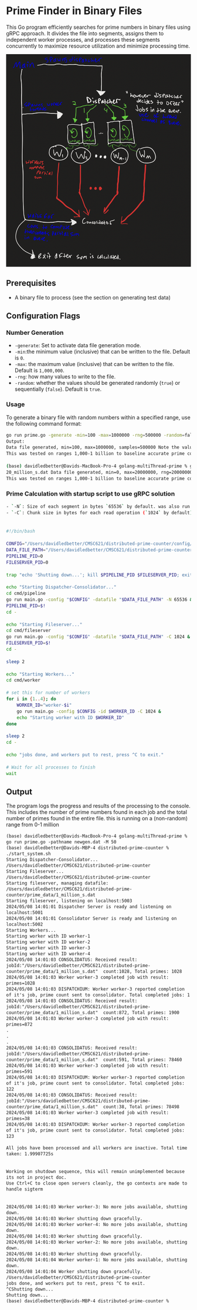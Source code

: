 # Prime Finder in Binary Files

This Go program efficiently searches for prime numbers in binary files using gRPC approach. It divides the file into segments, assigns them to independent worker processes, and processes these segments concurrently to maximize resource utilization and minimize processing time.

![Alt text](screenshot.png?raw=true "Diagram")

## Prerequisites

- A binary file to process (see the section on generating test data)

## Configuration Flags

### Number Generation

- `-generate`: Set to activate data file generation mode.
- `-min`:the minimum value (inclusive) that can be written to the file. Default is `0`.
- `-max`: the maximum value (inclusive) that can be written to the file. Default is `1,000,000`.
- `-rng`: how many values to write to the file.
- `-random`: whether the values should be generated randomly (`true`) or sequentially (`false`). Default is `true`.

### Usage

To generate a binary file with random numbers within a specified range, use the following command format:

```bash
go run prime.go -generate -min=100 -max=1000000 -rng=500000 -random=false
Output:
Data file generated, min=100, max=1000000, samples=500000 Note the values generated are WITH replacement if random is enabled.
This was tested on ranges 1,000-1 billion to baseline accurate prime counting

(base) davidledbetter@Davids-MacBook-Pro-4 golang-multiThread-prime % go run prime.go -pathname 20_million_s.dat -generate -min=0 -max=20000000 -rng=20000000 -random=true 
20_million_s.dat Data file generated, min=0, max=20000000, rng=20000000 Note the values generated are WITH replacement when random is enabled.
This was tested on ranges 1,000-1 billion to baseline accurate prime counting
```

### Prime Calculation with startup script to use gRPC solution

```bash
- `-N`: Size of each segment in bytes `65536` by default. was also run with 128 * 1024 bytes, and 256 * 1024 bytes
- `-C`: Chunk size in bytes for each read operation (`1024` by default) was also run with 2048 bytes, and 8192 bytes.


#!/bin/bash

CONFIG="/Users/davidledbetter/CMSC621/distributed-prime-counter/config/primes_config.txt"
DATA_FILE_PATH="/Users/davidledbetter/CMSC621/distributed-prime-counter/prime_data/1_million_s.dat"
PIPELINE_PID=0
FILESERVER_PID=0

trap "echo 'Shutting down...'; kill $PIPELINE_PID $FILESERVER_PID; exit" INT TERM TSTP

echo "Starting Dispatcher-Consolidator..."
cd cmd/pipeline
go run main.go -config "$CONFIG" -datafile "$DATA_FILE_PATH" -N 65536 &
PIPELINE_PID=$!
cd -

echo "Starting Fileserver..."
cd cmd/fileserver
go run main.go -config "$CONFIG" -datafile "$DATA_FILE_PATH" -C 1024 &
FILESERVER_PID=$!
cd -

sleep 2

echo "Starting Workers..."
cd cmd/worker

# set this for number of workers
for i in {1..4}; do
    WORKER_ID="worker-$i"
    go run main.go -config $CONFIG -id $WORKER_ID -C 1024 &
    echo "Starting worker with ID $WORKER_ID"
done

sleep 2
cd -

echo "jobs done, and workers put to rest, press ^C to exit."

# Wait for all processes to finish
wait
```

## Output

The program logs the progress and results of the processing to the console. This includes the number of prime numbers found in each job and the total number of primes found in the entire file. this is running on a (non-random) range from 0-1 million

```
(base) davidledbetter@Davids-MacBook-Pro-4 golang-multiThread-prime % go run prime.go -pathname newgen.dat -M 50
(base) davidledbetter@Davids-MBP-4 distributed-prime-counter % ./start_system.sh
Starting Dispatcher-Consolidator...
/Users/davidledbetter/CMSC621/distributed-prime-counter
Starting Fileserver...
/Users/davidledbetter/CMSC621/distributed-prime-counter
Starting fileserver, managing datafile: /Users/davidledbetter/CMSC621/distributed-prime-counter/prime_data/1_million_s.dat
Starting fileserver, listening on localhost:5003
2024/05/08 14:01:01 Dispatcher Server is ready and listening on localhost:5001
2024/05/08 14:01:01 Consolidator Server is ready and listening on localhost:5002
Starting Workers...
Starting worker with ID worker-1
Starting worker with ID worker-2
Starting worker with ID worker-3
Starting worker with ID worker-4
2024/05/08 14:01:03 CONSOLIDATUS: Received result: jobId:"/Users/davidledbetter/CMSC621/distributed-prime-counter/prime_data/1_million_s.dat"  count:1028, Total primes: 1028
2024/05/08 14:01:03 Worker worker-3 completed job with result: primes=1028
2024/05/08 14:01:03 DISPATCHIUM: Worker worker-3 reported completion of it's job, prime count sent to consolidator. Total completed jobs: 1
2024/05/08 14:01:03 CONSOLIDATUS: Received result: jobId:"/Users/davidledbetter/CMSC621/distributed-prime-counter/prime_data/1_million_s.dat"  count:872, Total primes: 1900
2024/05/08 14:01:03 Worker worker-3 completed job with result: primes=872
.
.
.
2024/05/08 14:01:03 CONSOLIDATUS: Received result: jobId:"/Users/davidledbetter/CMSC621/distributed-prime-counter/prime_data/1_million_s.dat"  count:591, Total primes: 78460
2024/05/08 14:01:03 Worker worker-3 completed job with result: primes=591
2024/05/08 14:01:03 DISPATCHIUM: Worker worker-3 reported completion of it's job, prime count sent to consolidator. Total completed jobs: 122
2024/05/08 14:01:03 CONSOLIDATUS: Received result: jobId:"/Users/davidledbetter/CMSC621/distributed-prime-counter/prime_data/1_million_s.dat"  count:38, Total primes: 78498
2024/05/08 14:01:03 Worker worker-3 completed job with result: primes=38
2024/05/08 14:01:03 DISPATCHIUM: Worker worker-3 reported completion of it's job, prime count sent to consolidator. Total completed jobs: 123

All jobs have been processed and all workers are inactive. Total time taken: 1.99907725s


Working on shutdown sequence, this will remain unimplemented because its not in project doc.
Use Ctrl+C to close open servers cleanly, the go contexts are made to handle sigterm


2024/05/08 14:01:03 Worker worker-3: No more jobs available, shutting down.
2024/05/08 14:01:03 Worker shutting down gracefully.
2024/05/08 14:01:03 Worker worker-4: No more jobs available, shutting down.
2024/05/08 14:01:03 Worker shutting down gracefully.
2024/05/08 14:01:03 Worker worker-2: No more jobs available, shutting down.
2024/05/08 14:01:03 Worker shutting down gracefully.
2024/05/08 14:01:04 Worker worker-1: No more jobs available, shutting down.
2024/05/08 14:01:04 Worker shutting down gracefully.
/Users/davidledbetter/CMSC621/distributed-prime-counter
jobs done, and workers put to rest, press ^C to exit.
^CShutting down...
Shutting down...
(base) davidledbetter@Davids-MBP-4 distributed-prime-counter %

```
